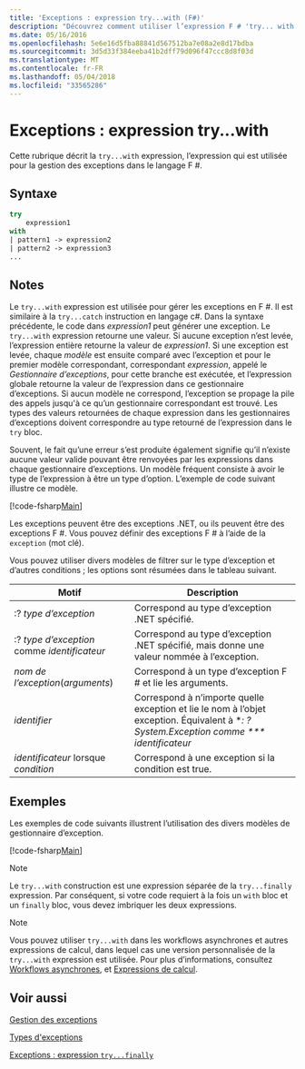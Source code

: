 ```yaml
---
title: 'Exceptions : expression try...with (F#)'
description: "Découvrez comment utiliser l’expression F # 'try... with' pour la gestion des exceptions."
ms.date: 05/16/2016
ms.openlocfilehash: 5e6e16d5fba88841d567512ba7e08a2e8d17bdba
ms.sourcegitcommit: 3d5d33f384eeba41b2dff79d096f47ccc8d8f03d
ms.translationtype: MT
ms.contentlocale: fr-FR
ms.lasthandoff: 05/04/2018
ms.locfileid: "33565286"
---
```

# <a name="exceptions-the-trywith-expression"></a>Exceptions : expression try...with

Cette rubrique décrit la `try...with` expression, l’expression qui est utilisée pour la gestion des exceptions dans le langage F #.


## <a name="syntax"></a>Syntaxe

```fsharp
try
    expression1
with
| pattern1 -> expression2
| pattern2 -> expression3
...
```

## <a name="remarks"></a>Notes
Le `try...with` expression est utilisée pour gérer les exceptions en F #. Il est similaire à la `try...catch` instruction en langage c#. Dans la syntaxe précédente, le code dans *expression1* peut générer une exception. Le `try...with` expression retourne une valeur. Si aucune exception n’est levée, l’expression entière retourne la valeur de *expression1*. Si une exception est levée, chaque *modèle* est ensuite comparé avec l’exception et pour le premier modèle correspondant, correspondant *expression*, appelé le *Gestionnaire d’exceptions*, pour cette branche est exécutée, et l’expression globale retourne la valeur de l’expression dans ce gestionnaire d’exceptions. Si aucun modèle ne correspond, l’exception se propage la pile des appels jusqu'à ce qu’un gestionnaire correspondant est trouvé. Les types des valeurs retournées de chaque expression dans les gestionnaires d’exceptions doivent correspondre au type retourné de l’expression dans le `try` bloc.

Souvent, le fait qu’une erreur s’est produite également signifie qu’il n’existe aucune valeur valide pouvant être renvoyées par les expressions dans chaque gestionnaire d’exceptions. Un modèle fréquent consiste à avoir le type de l’expression à être un type d’option. L’exemple de code suivant illustre ce modèle.

[!code-fsharp[Main](../../../../samples/snippets/fsharp/lang-ref-2/snippet5601.fs)]

Les exceptions peuvent être des exceptions .NET, ou ils peuvent être des exceptions F #. Vous pouvez définir des exceptions F # à l’aide de la `exception` (mot clé).

Vous pouvez utiliser divers modèles de filtrer sur le type d’exception et d’autres conditions ; les options sont résumées dans le tableau suivant.


|Motif|Description|
|-------|-----------|
|:? *type d’exception*|Correspond au type d’exception .NET spécifié.|
|:? *type d’exception* comme *identificateur*|Correspond au type d’exception .NET spécifié, mais donne une valeur nommée à l’exception.|
|*nom de l’exception*(*arguments*)|Correspond à un type d’exception F # et lie les arguments.|
|*identifier*|Correspond à n’importe quelle exception et lie le nom à l’objet exception. Équivalent à **: ? System.Exception comme *** identificateur*|
|*identificateur* lorsque *condition*|Correspond à une exception si la condition est true.|

## <a name="examples"></a>Exemples
Les exemples de code suivants illustrent l’utilisation des divers modèles de gestionnaire d’exception.

[!code-fsharp[Main](../../../../samples/snippets/fsharp/lang-ref-2/snippet5602.fs)]
    
>[!NOTE] 
Le `try...with` construction est une expression séparée de la `try...finally` expression. Par conséquent, si votre code requiert à la fois un `with` bloc et un `finally` bloc, vous devez imbriquer les deux expressions.

>[!NOTE] 
Vous pouvez utiliser `try...with` dans les workflows asynchrones et autres expressions de calcul, dans lequel cas une version personnalisée de la `try...with` expression est utilisée. Pour plus d’informations, consultez [Workflows asynchrones](../asynchronous-workflows.md), et [Expressions de calcul](../computation-expressions.md).


## <a name="see-also"></a>Voir aussi
[Gestion des exceptions](index.md)

[Types d'exceptions](exception-types.md)

[Exceptions : expression `try...finally`](the-try-finally-expression.md)
